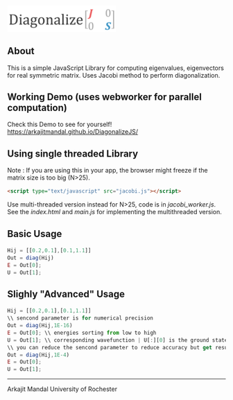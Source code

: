 <img src="Diagonalize.png" width="250px">

## About
This is a simple JavaScript Library for computing eigenvalues, eigenvectors for real symmetric matrix. Uses Jacobi method to perform diagonalization.
## Working Demo (uses webworker for parallel computation)
Check this Demo to see for yourself!
https://arkajitmandal.github.io/DiagonalizeJS/

## Using single threaded Library
Note : If you are using this in your app, the browser might freeze if the matrix size is too big (N>25). 
```html
<script type="text/javascript" src="jacobi.js"></script>
```
Use multi-threaded version instead for N>25, code is in <i>jacobi_worker.js</i>. See the <i>index.html</i>  and <i>main.js</i> for implementing the multithreaded version. 

## Basic Usage 
```javascript
Hij = [[0.2,0.1],[0.1,1.1]] 
Out = diag(Hij)
E = Out[0];
U = Out[1];
```
## Slighly "Advanced" Usage 
```javascript
Hij = [[0.2,0.1],[0.1,1.1]] 
\\ sencond parameter is for numerical precision 
Out = diag(Hij,1E-16) 
E = Out[0]; \\ energies sorting from low to high
U = Out[1]; \\ corresponding wavefunction | U[:][0] is the ground state wavefunction
\\ you can reduce the sencond parameter to reduce accuracy but get results faster
Out = diag(Hij,1E-4) 
E = Out[0];
U = Out[1];
```


---
Arkajit Mandal
University of Rochester